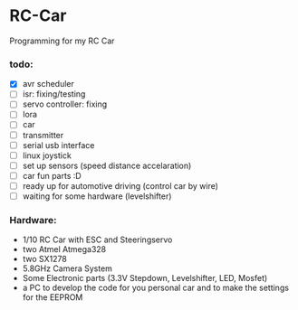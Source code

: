 # RC-Car
Programming for my RC Car

### todo:
- [x] avr scheduler
- [ ] isr: fixing/testing
- [ ] servo controller: fixing
- [ ] lora
- [ ] car
- [ ] transmitter
- [ ] serial usb interface
- [ ] linux joystick
- [ ] set up sensors (speed distance accelaration)
- [ ] car fun parts :D
- [ ] ready up for automotive driving (control car by wire)
- [ ] waiting for some hardware (levelshifter)

### Hardware:
- 1/10 RC Car with ESC and Steeringservo
- two Atmel Atmega328
- two SX1278
- 5.8GHz Camera System
- Some Electronic parts (3.3V Stepdown, Levelshifter, LED, Mosfet)
- a PC to develop the code for you personal car and to make the settings for the EEPROM
